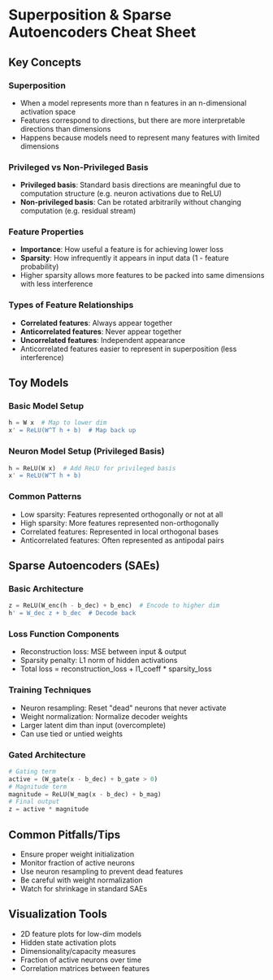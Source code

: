 # Superposition & Sparse Autoencoders Cheat Sheet

## Key Concepts

### Superposition
- When a model represents more than n features in an n-dimensional activation space
- Features correspond to directions, but there are more interpretable directions than dimensions
- Happens because models need to represent many features with limited dimensions

### Privileged vs Non-Privileged Basis
- **Privileged basis**: Standard basis directions are meaningful due to computation structure (e.g. neuron activations due to ReLU)
- **Non-privileged basis**: Can be rotated arbitrarily without changing computation (e.g. residual stream)

### Feature Properties
- **Importance**: How useful a feature is for achieving lower loss
- **Sparsity**: How infrequently it appears in input data (1 - feature probability)
- Higher sparsity allows more features to be packed into same dimensions with less interference

### Types of Feature Relationships
- **Correlated features**: Always appear together
- **Anticorrelated features**: Never appear together
- **Uncorrelated features**: Independent appearance
- Anticorrelated features easier to represent in superposition (less interference)

## Toy Models

### Basic Model Setup
```python
h = W x  # Map to lower dim
x' = ReLU(W^T h + b)  # Map back up
```

### Neuron Model Setup (Privileged Basis)
```python
h = ReLU(W x)  # Add ReLU for privileged basis
x' = ReLU(W^T h + b)
```

### Common Patterns
- Low sparsity: Features represented orthogonally or not at all
- High sparsity: More features represented non-orthogonally
- Correlated features: Represented in local orthogonal bases
- Anticorrelated features: Often represented as antipodal pairs

## Sparse Autoencoders (SAEs)

### Basic Architecture
```python
z = ReLU(W_enc(h - b_dec) + b_enc)  # Encode to higher dim
h' = W_dec z + b_dec  # Decode back
```

### Loss Function Components
- Reconstruction loss: MSE between input & output
- Sparsity penalty: L1 norm of hidden activations 
- Total loss = reconstruction_loss + l1_coeff * sparsity_loss

### Training Techniques
- Neuron resampling: Reset "dead" neurons that never activate
- Weight normalization: Normalize decoder weights 
- Larger latent dim than input (overcomplete)
- Can use tied or untied weights

### Gated Architecture
```python
# Gating term
active = (W_gate(x - b_dec) + b_gate > 0)
# Magnitude term  
magnitude = ReLU(W_mag(x - b_dec) + b_mag)
# Final output
z = active * magnitude
```

## Common Pitfalls/Tips

- Ensure proper weight initialization
- Monitor fraction of active neurons
- Use neuron resampling to prevent dead features
- Be careful with weight normalization
- Watch for shrinkage in standard SAEs

## Visualization Tools
- 2D feature plots for low-dim models
- Hidden state activation plots
- Dimensionality/capacity measures
- Fraction of active neurons over time
- Correlation matrices between features
